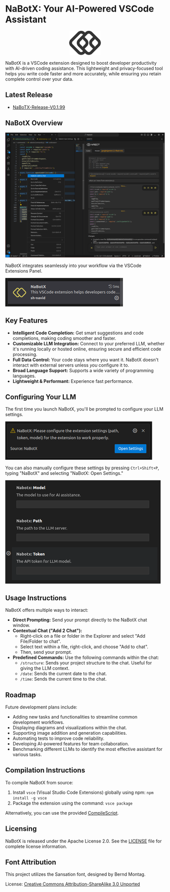 # NaBotX: Your AI-Powered VSCode Assistant

<p align="center">
  <img src="./assets/logo512.png" alt="NaBotX Logo" width="100">
</p>

NaBotX is a VSCode extension designed to boost developer productivity with AI-driven coding assistance. This lightweight and privacy-focused tool helps you write code faster and more accurately, while ensuring you retain complete control over your data.

## Latest Release
- [NaBoTX-Release-V0.1.99](https://github.com/sh-navid/NabotX/releases/tag/Release-V0.1.99)

## NaBotX Overview
![NaBotX Extension](./showcase/V05.png)

NaBotX integrates seamlessly into your workflow via the VSCode Extensions Panel.

![NaBotX Extension in Extensions Panel](./showcase/C02.png)

## Key Features

*   **Intelligent Code Completion:** Get smart suggestions and code completions, making coding smoother and faster.
*   **Customizable LLM Integration:** Connect to your preferred LLM, whether it's running locally or hosted online, ensuring secure and efficient code processing.
*   **Full Data Control:** Your code stays where you want it. NaBotX doesn't interact with external servers unless *you* configure it to.
*   **Broad Language Support:** Supports a wide variety of programming languages.
*   **Lightweight & Performant:** Experience fast performance.

## Configuring Your LLM

The first time you launch NaBotX, you'll be prompted to configure your LLM settings.

![Configuring LLM Settings](./showcase/C03.png)

You can also manually configure these settings by pressing `Ctrl+Shift+P`, typing "NaBotX" and selecting "NaBotX: Open Settings."

![Accessing NaBotX Settings](./showcase/C01.png)

## Usage Instructions

NaBotX offers multiple ways to interact:

*   **Direct Prompting:** Send your prompt directly to the NaBotX chat window.
*   **Contextual Chat ("Add 2 Chat"):**
    *   Right-click on a file or folder in the Explorer and select "Add File/Folder to chat".
    *   Select text within a file, right-click, and choose "Add to chat".
    *   Then, send your prompt.
*   **Predefined Commands:** Use the following commands within the chat:
    *   `/structure`: Sends your project structure to the chat.  Useful for giving the LLM context.
    *   `/date`: Sends the current date to the chat.
    *   `/time`: Sends the current time to the chat.

## Roadmap

Future development plans include:

*   Adding new tasks and functionalities to streamline common development workflows.
*   Displaying diagrams and visualizations within the chat.
*   Supporting image addition and generation capabilities.
*   Automating tests to improve code reliability.
*   Developing AI-powered features for team collaboration.
*   Benchmarking different LLMs to identify the most effective assistant for various tasks.

## Compilation Instructions

To compile NaBotX from source:

1.  Install `vsce` (Visual Studio Code Extensions) globally using npm: `npm install -g vsce`
2.  Package the extension using the command: `vsce package`

Alternatively, you can use the provided [CompileScript](./compile.py).

## Licensing
NaBotX is released under the Apache License 2.0. See the [LICENSE](./LICENSE) file for complete license information.

## Font Attribution

This project utilizes the Sansation font, designed by Bernd Montag.

License: [Creative Commons Attribution-ShareAlike 3.0 Unported](https://creativecommons.org/licenses/by-sa/3.0/)
